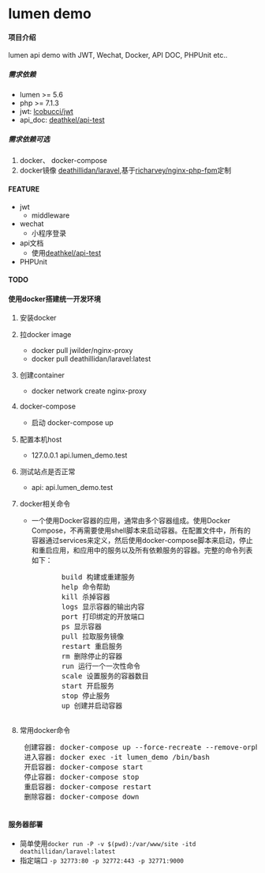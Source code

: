 # lumen demo

#### 项目介绍
lumen api demo with JWT, Wechat, Docker, API DOC, PHPUnit etc..

##### 需求依赖
* lumen >= 5.6
* php >= 7.1.3
* jwt: [lcobucci/jwt](https://github.com/lcobucci/jwt.git)
* api_doc: [deathkel/api-test](https://github.com/deathkel/apiTest.git)


##### 需求依赖可选
1. docker、 docker-compose
2. docker镜像 [deathillidan/laravel](https://hub.docker.com/r/deathillidan/laravel/),基于[richarvey/nginx-php-fpm](https://hub.docker.com/r/richarvey/nginx-php-fpm/)定制

#### FEATURE
* jwt
    * middleware
* wechat
    * 小程序登录
* api文档
    * 使用[deathkel/api-test](https://github.com/deathkel/apiTest.git)
* PHPUnit
            
#### TODO


#### 使用docker搭建统一开发环境

1. 安装docker
2. 拉docker image
    * docker pull jwilder/nginx-proxy
    * docker pull deathillidan/laravel:latest

3. 创建container
    * docker network create nginx-proxy

4. docker-compose
    * 启动 docker-compose up

5. 配置本机host
    * 127.0.0.1 api.lumen_demo.test
 
6. 测试站点是否正常
    * api: api.lumen_demo.test
    
7. docker相关命令
    * 一个使用Docker容器的应用，通常由多个容器组成。使用Docker Compose，不再需要使用shell脚本来启动容器。在配置文件中，所有的容器通过services来定义，然后使用docker-compose脚本来启动，停止和重启应用，和应用中的服务以及所有依赖服务的容器。完整的命令列表如下：  
     <pre>
             build 构建或重建服务
             help 命令帮助
             kill 杀掉容器
             logs 显示容器的输出内容
             port 打印绑定的开放端口
             ps 显示容器
             pull 拉取服务镜像
             restart 重启服务
             rm 删除停止的容器
             run 运行一个一次性命令
             scale 设置服务的容器数目
             start 开启服务
             stop 停止服务
             up 创建并启动容器
     </pre>
    
8. 常用docker命令
    <pre>
    创建容器: docker-compose up --force-recreate --remove-orphans  前台启动(-d 后台启动)
    进入容器: docker exec -it lumen_demo /bin/bash
    开启容器: docker-compose start
    停止容器: docker-compose stop
    重启容器: docker-compose restart
    删除容器: docker-compose down
    </pre>

#### 服务器部署
* 简单使用`docker run -P -v $(pwd):/var/www/site -itd deathillidan/laravel:latest`
* 指定端口 `-p 32773:80 -p 32772:443 -p 32771:9000`

